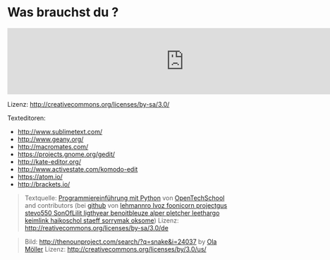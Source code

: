 # Was brauchst du ?

<iframe src="https://player.vimeo.com/video/134985749" width="800" frameborder="0" webkitallowfullscreen mozallowfullscreen allowfullscreen></iframe>

Lizenz: http://creativecommons.org/licenses/by-sa/3.0/

Texteditoren:

* http://www.sublimetext.com/
* http://www.geany.org/
* http://macromates.com/
* https://projects.gnome.org/gedit/
* http://kate-editor.org/
* http://www.activestate.com/komodo-edit
* https://atom.io/
* http://brackets.io/

> Textquelle:
[Programmiereinführung mit Python](http://opentechschool.github.io/python-beginners/de/index.html) von [OpenTechSchool](http://opentechschool.org/) and contributors (bei [github](http://github.com/OpenTechSchool/python-beginners) von [lehmannro Ivoz foonicorn projectgus stevo550 SonOfLilit ligthyear benoitbleuze alper pletcher leethargo keimlink haikoschol staeff sorrymak oksome](http://github.com/OpenTechSchool/python-beginners/graphs/contributors)) Lizenz: http://reativecommons.org/licenses/by-sa/3.0/de

> Bild: 
http://thenounproject.com/search/?q=snake&i=24037
by [Ola Möller](http://thenounproject.com/olamoller) Lizenz: http://creativecommons.org/licenses/by/3.0/us/

